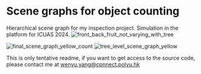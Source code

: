 # Scene graphs for object counting
Hierarchical scene graph for my inspection project.
Simulation in the platform for ICUAS 2024.
![front_back_fruit_not_varying_with_tree](https://github.com/user-attachments/assets/cba8de97-9589-4933-8db4-f91ef134f1bd)

![final_scene_graph_yellow_count](https://github.com/user-attachments/assets/39ef0ef7-6992-42d8-b51e-ec7b1a0dab08)
![tree_level_scene_graph_yellow](https://github.com/user-attachments/assets/670687c0-50bc-443e-8c31-19e3ac975d3f)

This is only tentative readme, if you want to get access to the source code, please contact me at wenyu.yang@cpnnect.polyu.hk

